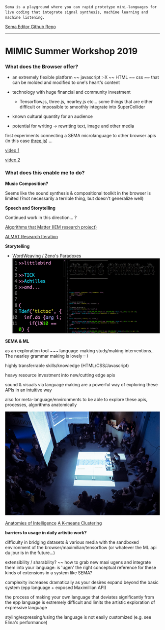 `
Sema is a playground where you can rapid prototype mini-languages for live coding that integrate signal synthesis, machine learning and machine listening. `

[Sema Editor Github Repo](https://github.com/mimic-sussex/eppEditor)


<hr>

# MIMIC Summer Workshop 2019

### What does the Browser offer?
* an extremely flexible platform ~~ javascript :-X  ~~ HTML ~~ css ~~ that can be molded and modified to one's heart's content


* technology with huge financial and community investment
   * Tensorflow.js, three.js, nearley.js etc... some things that are either difficult or impossible to smoothly integrate into SuperCollider


* known cultural quantity for an audience


* potential for writing -> rewriting text, image and other media

first experiments connecting a SEMA microlanguage to other browser apis (in this case [three.js](https://threejs.org/)) ...

[video 1](https://vimeo.com/350326806)

[video 2](https://vimeo.com/350327092)


### What does this enable me to do?

__Music Composition?__

Seems like the sound synthesis & compositional toolkit in the browser is limited (?not necessarily a terrible thing, but doesn't generalize well)


__Speech and Storytelling__

Continued work in this direction... ?

[Algorithms that Matter (IEM research project)](https://almat.iem.at/questions.html)

[ALMAT Research Iteration](https://www.researchcatalogue.net/view/487048/487049)

__Storytelling__

* WordWeaving / Zeno's Paradoxes
![](zeno.png)


__SEMA & ML__

as an exploration tool ~~~ language-making study/making interventions..
The nearley grammar making is lovely :-)

highly transferrable skills/knowledge (HTML/CSS/Javascript)

heavy resource investment into new/cutting edge apis

sound & visuals via language making are a powerful way of exploring these APIs in an intuitive way

also for meta-language/environments to be able to explore these apis, processes, algorithms anatomically

![](anat1.jpg)


[Anatomies of Intelligence](https://anatomiesofintelligence.github.io/)
[A K-means Clustering](https://vimeo.com/349275955)

__barriers to usage in daily artistic work?__

difficulty in bridging datasets & various media with the sandboxed environment of the browser/maximilian/tensorflow (or whatever the ML api du jour is in the future...)

extensibility / sharability? ~~ how to grab new maxi ugens and integrate them into your language: is 'ugen' the right conceptual reference for these kinds of extensions in a system like SEMA?

complexity increases dramatically as your desires expand beyond the basic system (epp language + exposed Maximillian API)

the process of making your own language that deviates significantly from the epp language is extremely difficult and limits the artistic exploration of expressive language

styling/expressing/using the language is not easily customized (e.g. see Elina's performance)
